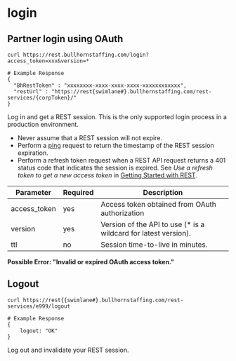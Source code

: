 # login

## Partner login using OAuth

``` shell
curl https://rest.bullhornstaffing.com/login?access_token=xxx&version=*

# Example Response
{
  "BhRestToken" : "xxxxxxxx-xxxx-xxxx-xxxx-xxxxxxxxxxxx",
  "restUrl" : "https://rest{swimlane#}.bullhornstaffing.com/rest-services/{corpToken}/"
}
```

Log in and get a REST session. This is the only supported login process in a production environment.

- Never assume that a REST session will not expire.
- Perform a [ping](#ping) request to return the timestamp of the REST session expiration.
- Perform a refresh token request when a REST API request returns a 401 status code that indicates the session is expired. See *Use a refresh token to get a new access token* in [Getting Started with REST](/Getting-Started-with-REST).

Parameter | Required | Description
------ | -------- | -----
access_token | yes | Access token obtained from OAuth authorization |
version      | yes | Version of the API to use (\* is a wildcard for latest version). |
ttl          | no  | Session time-to-live in minutes. |

<aside class="warning"><strong>Possible Error: "Invalid or expired OAuth access token."</strong></aside>

## Logout

``` shell
curl https://rest{{swimlane#}.bullhornstaffing.com/rest-services/e999/logout

# Example Response
{
    logout: "OK"
}
```

Log out and invalidate your REST session.
 